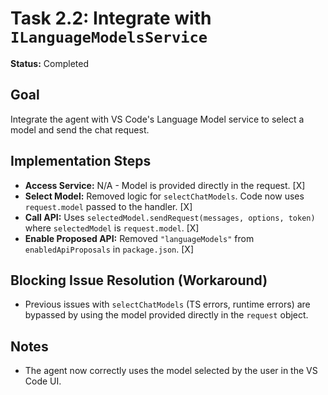 # Task 2.2: Integrate with `ILanguageModelsService`

**Status:** Completed

## Goal

Integrate the agent with VS Code's Language Model service to select a model and send the chat request.

## Implementation Steps

-   **Access Service:** N/A - Model is provided directly in the request. [X]
-   **Select Model:** Removed logic for `selectChatModels`. Code now uses `request.model` passed to the handler. [X]
-   **Call API:** Uses `selectedModel.sendRequest(messages, options, token)` where `selectedModel` is `request.model`. [X]
-   **Enable Proposed API:** Removed `"languageModels"` from `enabledApiProposals` in `package.json`. [X]

## Blocking Issue Resolution (Workaround)

-   Previous issues with `selectChatModels` (TS errors, runtime errors) are bypassed by using the model provided directly in the `request` object.

## Notes

-   The agent now correctly uses the model selected by the user in the VS Code UI.
